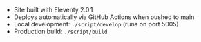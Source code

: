 - Site built with Eleventy 2.0.1
- Deploys automatically via GitHub Actions when pushed to main
- Local development: `./script/develop` (runs on port 5005)
- Production build: `./script/build`
